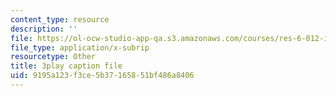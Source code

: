 ```yaml
---
content_type: resource
description: ''
file: https://ol-ocw-studio-app-qa.s3.amazonaws.com/courses/res-6-012-introduction-to-probability-spring-2018/9195a123f3ce5b37165851bf486a8406_HDvYPl8D8Bs.srt
file_type: application/x-subrip
resourcetype: Other
title: 3play caption file
uid: 9195a123-f3ce-5b37-1658-51bf486a8406
---
```

